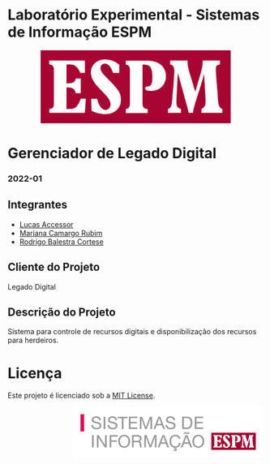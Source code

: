 # Laboratório Experimental - Sistemas de Informação ESPM

<p align="center">
    <a href="https://www.espm.br/cursos-de-graduacao/sistemas-de-informacao/"><img src="https://raw.githubusercontent.com/tech-espm/misc-template/main/logo.png" alt="Sistemas de Informação ESPM" style="width: 375px;"/></a>
</p>

# Gerenciador de Legado Digital

### 2022-01

## Integrantes
- [Lucas Accessor](https://github.com/LucasAccessor)
- [Mariana Camargo Rubim](https://github.com/MariRubim)
- [Rodrigo Balestra Cortese](https://github.com/RoCortese)

## Cliente do Projeto

Legado Digital

## Descrição do Projeto

Sistema para controle de recursos digitais e disponibilização dos recursos para herdeiros.

# Licença

Este projeto é licenciado sob a [MIT License](https://github.com/tech-espm/labs-legadodigital/blob/main/LICENSE).

<p align="right">
    <a href="https://www.espm.br/cursos-de-graduacao/sistemas-de-informacao/"><img src="https://raw.githubusercontent.com/tech-espm/misc-template/main/logo-si-512.png" alt="Sistemas de Informação ESPM" style="width: 375px;"/></a>
</p>

